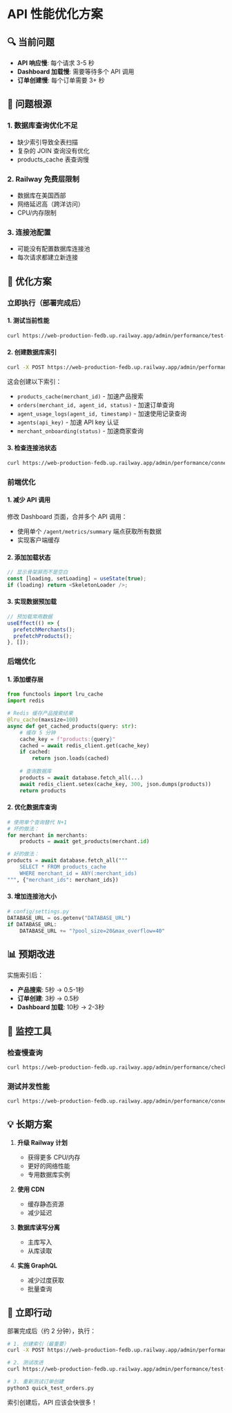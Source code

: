 # API 性能优化方案

## 🔍 当前问题

- **API 响应慢**: 每个请求 3-5 秒
- **Dashboard 加载慢**: 需要等待多个 API 调用
- **订单创建慢**: 每个订单需要 3+ 秒

## 🎯 问题根源

### 1. 数据库查询优化不足
- 缺少索引导致全表扫描
- 复杂的 JOIN 查询没有优化
- products_cache 表查询慢

### 2. Railway 免费层限制
- 数据库在美国西部
- 网络延迟高（跨洋访问）
- CPU/内存限制

### 3. 连接池配置
- 可能没有配置数据库连接池
- 每次请求都建立新连接

## 🚀 优化方案

### 立即执行（部署完成后）

#### 1. 测试当前性能
```bash
curl https://web-production-fedb.up.railway.app/admin/performance/test-db-connection
```

#### 2. 创建数据库索引
```bash
curl -X POST https://web-production-fedb.up.railway.app/admin/performance/create-indexes
```

这会创建以下索引：
- `products_cache(merchant_id)` - 加速产品搜索
- `orders(merchant_id, agent_id, status)` - 加速订单查询
- `agent_usage_logs(agent_id, timestamp)` - 加速使用记录查询
- `agents(api_key)` - 加速 API key 认证
- `merchant_onboarding(status)` - 加速商家查询

#### 3. 检查连接池状态
```bash
curl https://web-production-fedb.up.railway.app/admin/performance/connection-pool-status
```

### 前端优化

#### 1. 减少 API 调用
修改 Dashboard 页面，合并多个 API 调用：
- 使用单个 `/agent/metrics/summary` 端点获取所有数据
- 实现客户端缓存

#### 2. 添加加载状态
```typescript
// 显示骨架屏而不是空白
const [loading, setLoading] = useState(true);
if (loading) return <SkeletonLoader />;
```

#### 3. 实现数据预加载
```typescript
// 预加载常用数据
useEffect(() => {
  prefetchMerchants();
  prefetchProducts();
}, []);
```

### 后端优化

#### 1. 添加缓存层
```python
from functools import lru_cache
import redis

# Redis 缓存产品搜索结果
@lru_cache(maxsize=100)
async def get_cached_products(query: str):
    # 缓存 5 分钟
    cache_key = f"products:{query}"
    cached = await redis_client.get(cache_key)
    if cached:
        return json.loads(cached)
    
    # 查询数据库
    products = await database.fetch_all(...)
    await redis_client.setex(cache_key, 300, json.dumps(products))
    return products
```

#### 2. 优化数据库查询
```python
# 使用单个查询替代 N+1
# 坏的做法：
for merchant in merchants:
    products = await get_products(merchant.id)

# 好的做法：
products = await database.fetch_all("""
    SELECT * FROM products_cache 
    WHERE merchant_id = ANY(:merchant_ids)
""", {"merchant_ids": merchant_ids})
```

#### 3. 增加连接池大小
```python
# config/settings.py
DATABASE_URL = os.getenv("DATABASE_URL")
if DATABASE_URL:
    DATABASE_URL += "?pool_size=20&max_overflow=40"
```

## 📊 预期改进

实施索引后：
- **产品搜索**: 5秒 → 0.5-1秒
- **订单创建**: 3秒 → 0.5秒
- **Dashboard 加载**: 10秒 → 2-3秒

## 🔧 监控工具

### 检查慢查询
```bash
curl https://web-production-fedb.up.railway.app/admin/performance/check-slow-queries
```

### 测试并发性能
```bash
curl https://web-production-fedb.up.railway.app/admin/performance/connection-pool-status
```

## 💡 长期方案

1. **升级 Railway 计划**
   - 获得更多 CPU/内存
   - 更好的网络性能
   - 专用数据库实例

2. **使用 CDN**
   - 缓存静态资源
   - 减少延迟

3. **数据库读写分离**
   - 主库写入
   - 从库读取

4. **实施 GraphQL**
   - 减少过度获取
   - 批量查询

## 🎯 立即行动

部署完成后（约 2 分钟），执行：

```bash
# 1. 创建索引（最重要）
curl -X POST https://web-production-fedb.up.railway.app/admin/performance/create-indexes

# 2. 测试改进
curl https://web-production-fedb.up.railway.app/admin/performance/test-db-connection

# 3. 重新测试订单创建
python3 quick_test_orders.py
```

索引创建后，API 应该会快很多！


